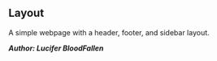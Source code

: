 ## Layout

A simple webpage with a header, footer, and sidebar layout.

**_Author: Lucifer BloodFallen_**
